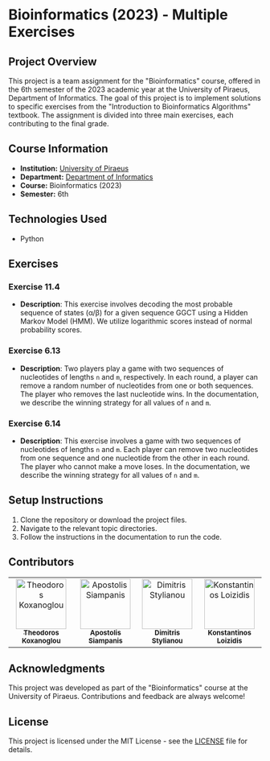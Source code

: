 # Bioinformatics (2023) - Multiple Exercises

## Project Overview
This project is a team assignment for the "Bioinformatics" course, offered in the 6th semester of the 2023 academic year at the University of Piraeus, Department of Informatics. The goal of this project is to implement solutions to specific exercises from the "Introduction to Bioinformatics Algorithms" textbook. The assignment is divided into three main exercises, each contributing to the final grade.

## Course Information
- **Institution:** [University of Piraeus](https://www.unipi.gr/en/)
- **Department:** [Department of Informatics](https://cs.unipi.gr/en/)
- **Course:** Bioinformatics (2023)
- **Semester:** 6th

## Technologies Used
- Python

## Exercises
### Exercise 11.4
- **Description**: This exercise involves decoding the most probable sequence of states (α/β) for a given sequence GGCT using a Hidden Markov Model (HMM). We utilize logarithmic scores instead of normal probability scores.

### Exercise 6.13
- **Description**: Two players play a game with two sequences of nucleotides of lengths `n` and `m`, respectively. In each round, a player can remove a random number of nucleotides from one or both sequences. The player who removes the last nucleotide wins. In the documentation, we describe the winning strategy for all values of `n` and `m`.

### Exercise 6.14
- **Description**: This exercise involves a game with two sequences of nucleotides of lengths `n` and `m`. Each player can remove two nucleotides from one sequence and one nucleotide from the other in each round. The player who cannot make a move loses. In the documentation, we describe the winning strategy for all values of `n` and `m`.

## Setup Instructions
1. Clone the repository or download the project files.
2. Navigate to the relevant topic directories.
3. Follow the instructions in the documentation to run the code.

## Contributors
<table>
  <tr>
    <td align="center"><a href="https://github.com/thkox"><img src="https://avatars.githubusercontent.com/u/79880468?v=4" width="100px;" alt="Theodoros Koxanoglou"/><br /><sub><b>Theodoros Koxanoglou</b></sub></a><br /></td>
    <td align="center"><a href="https://github.com/ApostolisSiampanis"><img src="https://avatars.githubusercontent.com/u/75365398?v=4" width="100px;" alt="Apostolis Siampanis"/><br /><sub><b>Apostolis Siampanis</b></sub></a><br /></td>
    <td align="center"><a href="https://github.com/dimitrisstyl7"><img src="https://avatars.githubusercontent.com/u/75742419?v=4" width="100px;" alt="Dimitris Stylianou"/><br /><sub><b>Dimitris Stylianou</b></sub></a><br /></td>
    <td align="center"><a href="https://github.com/kostas96674"><img src="https://avatars.githubusercontent.com/u/79859276?v=4" width="100px;" alt="Konstantinos Loizidis"/><br /><sub><b>Konstantinos Loizidis</b></sub></a><br /></td>
  </tr>
</table>

## Acknowledgments
This project was developed as part of the "Bioinformatics" course at the University of Piraeus. Contributions and feedback are always welcome!

## License
This project is licensed under the MIT License - see the [LICENSE](./LICENSE) file for details.
